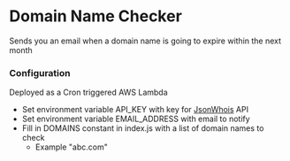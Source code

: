 # Domain Name Checker
Sends you an email when a domain name is going to expire within the next month

### Configuration
Deployed as a Cron triggered AWS Lambda

- Set environment variable API_KEY with key for [JsonWhois](https://jsonwhois.io/) API
- Set environment variable EMAIL_ADDRESS with email to notify
- Fill in DOMAINS constant in index.js with a list of domain names to check
    - Example "abc.com"